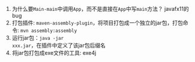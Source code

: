 1. 为什么要<code>Main-main</code>中调用<code>App</code>，而不是直接在<code>App</code>中写<code>main</code>方法？
javafx11的bug
2. 打包插件: <code>maven-assembly-plugin</code>，将项目打包成一个独立的jar包，打包命令: <code>mvn assembly:assembly</code>
3. 运行jar包：<code>java -jar xxx.jar</code>，在插件中定义了该jar包后缀名
4. 将jar包打包成exe文件的工具: exe4j